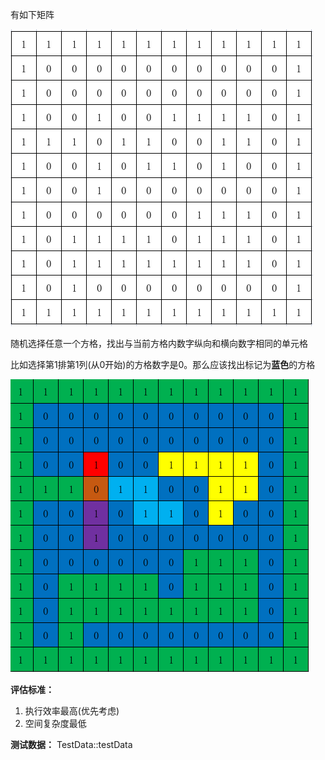 有如下矩阵

![img](src/main/resources/img.jpg)

随机选择任意一个方格，找出与当前方格内数字纵向和横向数字相同的单元格

比如选择第1排第1列(从0开始)的方格数字是0。那么应该找出标记为**蓝色**的方格

![img.png](src/main/resources/img.png)

**评估标准：** 
1. 执行效率最高(优先考虑)
2. 空间复杂度最低

**测试数据：** TestData::testData